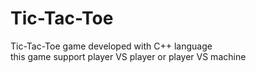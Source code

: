 # Tic-Tac-Toe
Tic-Tac-Toe game developed with C++ language  
this game support player VS player or player VS machine
